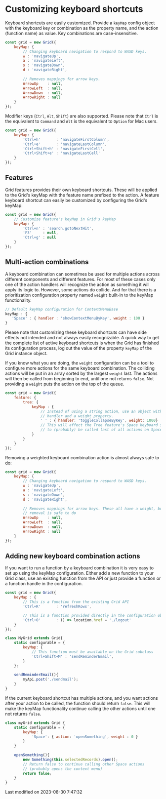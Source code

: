 # Customizing keyboard shortcuts

Keyboard shortcuts are easily customized. Provide a `keyMap` config object with the keyboard key or combination as the
property name, and the action (function name) as value. Key combinations are case-insensitive.

```javascript
const grid = new Grid({
    keyMap: {
        // Changing keyboard navigation to respond to WASD keys.
        w : 'navigateUp',
        a : 'navigateLeft',
        s : 'navigateDown',
        d : 'navigateRight',
        
        // Removes mappings for arrow keys.
        ArrowUp    : null,
        ArrowLeft  : null,
        ArrowDown  : null,
        ArrowRight : null
    }
});
```

Modifier keys (`Ctrl`, `Alt`, `Shift`) are also supported. Please note that `Ctrl` is the equivalent to `Command` and 
`Alt` is the equivalent to `Option` for Mac users.

```javascript
const grid = new Grid({
    keyMap: {
        'Ctrl+h'       : 'navigateFirstColumn',
        'Ctrl+e'       : 'navigateLastColumn',
        'Ctrl+Shift+h' : 'navigateFirstCell',
        'Ctrl+Shift+e' : 'navigateLastCell'
    }
});
```

## Features

Grid features provides their own keyboard shortcuts. These will be applied to the Grid's keyMap with the feature name
prefixed to the action. A feature keyboard shortcut can easily be customized by configuring the Grid's keyMap:

```javascript
const grid = new Grid({
    // Customize feature's keyMap in Grid's keyMap
    keyMap: {
        'Ctrl+n' : 'search.gotoNextHit',
        'F3'     : null,
        'Ctrl+g' : null
    }
});
```

## Multi-action combinations

A keyboard combination can sometimes be used for multiple actions across different components and different features. 
For most of these cases only one of the action handlers will recognize the action as something it will apply its logic 
to. However, some actions do collide. And for that there is a prioritization configuration property named `weight` 
built-in to the keyMap functionality.

```javascript
// Default keyMap configuration for ContextMenuBase
keyMap : {
   'Space' : { handler : 'showContextMenuByKey', weight : 100 }
}
```

Please note that customizing these keyboard shortcuts can have side effects not intended and not always easily 
recognizable. A quick way to get the complete list of active keyboard shortcuts is when the Grid has finished its 
configuration process, log out the value of the property `keyMap` of the Grid instance object.

If you know what you are doing, the `weight` configuration can be a tool to configure more actions for the same keyboard 
combination. The colliding actions will be put in an array sorted by the largest `weight` last. The actions will then be
called from beginning to end, until one not returns `false`. Not providing a `weight` puts the action on the top of the
queue.

```javascript
const grid = new Grid({
    feature: {
        tree: {
            keyMap : {
                // Instead of using a string action, use an object with a
                // handler and a weight property.
                ' ' : { handler: 'toggleCollapseByKey', weight: 1000}
                // This will affect the Tree feature's Space keyboard shortcut
                // to (probably) be called last of all actions on Space.
            }
        }
    }
});
```

Removing a weighted keyboard combination action is almost always safe to do:

```javascript
const grid = new Grid({
    keyMap: {
        // Changing keyboard navigation to respond to WASD keys.
        w : 'navigateUp',
        a : 'navigateLeft',
        s : 'navigateDown',
        d : 'navigateRight',
        
        // Removes mappings for arrow keys. These all have a weight, but
        // removal is safe to do
        ArrowUp    : null,
        ArrowLeft  : null,
        ArrowDown  : null,
        ArrowRight : null
    }
});
```

## Adding new keyboard combination actions

If you want to run a function by a keyboard combination it is very easy to set up using the keyMap configuration. Either
add a new function to your Grid class, use an existing function from the API or just provide a function or a function
handle in the configuration.

```javascript
const grid = new Grid({
    keyMap : {
        // This is a function from the existing Grid API
        'Ctrl+R'       : 'refreshRows',

        // This is a function provided directly in the configuration object
        'Ctrl+O'       : () => location.href = './logout'
    }
});

class MyGrid extends Grid{
    static configurable = {
        keyMap: {
            // This function must be available on the Grid subclass
            'Ctrl+Shift+M' : 'sendReminderEmail',
        }
    };
    
    sendReminderEmail(){
        myApi.post('./sendmail');
    }
}
```

If the current keyboard shortcut has multiple actions, and you want actions after your action to be called, the function
should return `false`. This will make the keyMap functionality continue calling the other actions until one not returns
`false`.


```javascript
class myGrid extends Grid {
    static configurable = {
        keyMap: {
            'Space': { action: 'openSomething', weight : 0 }
        }
    }
    
    openSomething(){
        new Something(this.selectedRecords).open();
        // Return false to continue calling other Space actions
        // (probably opens the context menu)
        return false;
    }
}
```


<p class="last-modified">Last modified on 2023-08-30 7:47:32</p>